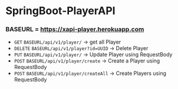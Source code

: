 # SpringBoot-PlayerAPI

### BASEURL = https://xapi-player.herokuapp.com

- `GET` `BASEURL/api/v1/player/` -> get all Player
- `DELETE` `BASEURL/api/v1/player?id=UUID` -> Delete Player
- `PUT` `BASEURL/api/v1/player/` -> Update Player using RequestBody 
- `POST` `BASEURL/api/v1/player/create` -> Create a Player using RequestBody
- `POST` `BASEURL/api/v1/player/createAll` -> Create Players using RequestBody
